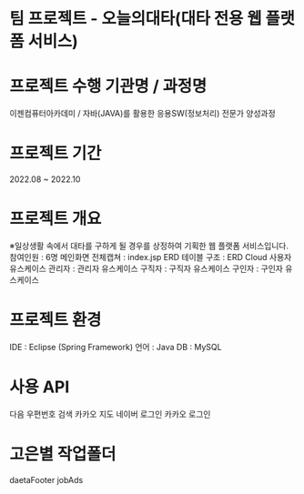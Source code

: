 # 팀 프로젝트 - 오늘의대타(대타 전용 웹 플랫폼 서비스)
# 프로젝트 수행 기관명 / 과정명
이젠컴퓨터아카데미 / 자바(JAVA)를 활용한 응용SW(정보처리) 전문가 양성과정

# 프로젝트 기간
2022.08 ~ 2022.10

# 프로젝트 개요
※일상생활 속에서 대타를 구하게 될 경우를 상정하여 기획한 웹 플랫폼 서비스입니다.
참여인원 : 6명
메인화면 전체캡쳐 : index.jsp
ERD 테이블 구조 : ERD Cloud
사용자 유스케이스
관리자 : 관리자 유스케이스
구직자 : 구직자 유스케이스
구인자 : 구인자 유스케이스
# 프로젝트 환경
IDE : Eclipse (Spring Framework)
언어 : Java
DB : MySQL
# 사용 API
다음 우편번호 검색
카카오 지도
네이버 로그인
카카오 로그인


# 고은별 작업폴더
daetaFooter
jobAds

